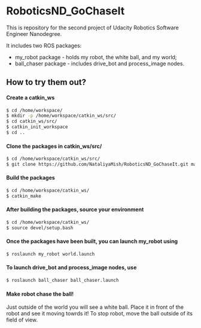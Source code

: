 # RoboticsND_GoChaseIt

This is repository for the second project of Udacity Robotics Software Engineer Nanodegree.

It includes two ROS packages:
* my_robot package - holds my robot, the white ball, and my world;
* ball_chaser package - includes drive_bot and process_image nodes.

## How to try them out?

#### Create a catkin_ws
```sh
$ cd /home/workspace/
$ mkdir -p /home/workspace/catkin_ws/src/
$ cd catkin_ws/src/
$ catkin_init_workspace
$ cd ..
```

#### Clone the packages in catkin_ws/src/
```sh
$ cd /home/workspace/catkin_ws/src/
$ git clone https://github.com/NataliyaMish/RoboticsND_GoChaseIt.git master
```

#### Build the packages
```sh
$ cd /home/workspace/catkin_ws/ 
$ catkin_make
```

#### After building the packages, source your environment
```sh
$ cd /home/workspace/catkin_ws/
$ source devel/setup.bash
```

#### Once the packages have been built, you can launch my_robot using
```sh
$ roslaunch my_robot world.launch
```

#### To launch drive_bot and process_image nodes, use
```sh
$ roslaunch ball_chaser ball_chaser.launch
```

#### Make robot chase the ball!
Just outside of the world you will see a white ball. 
Place it in front of the robot and see it moving towrds it!
To stop robot, move the ball outside of its field of view.
